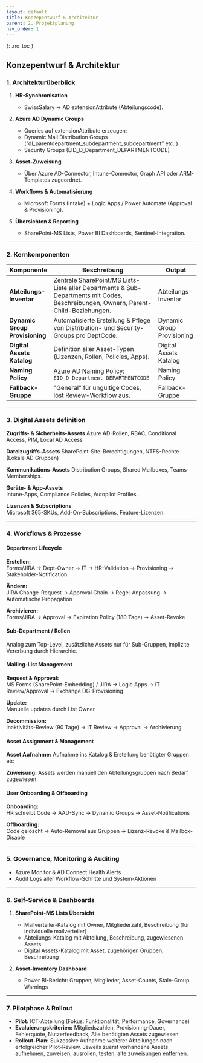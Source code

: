 ```yaml
---
layout: default
title: Konzepentwurf & Architektur 
parent: 2. Projektplanung
nav_order: 1
---
```


{: .no_toc }

## Konzepentwurf & Architektur

### 1. Architekturüberblick

1. **HR-Synchronisation**  
    - SwissSalary → AD extensionAttribute (Abteilungscode).  

2. **Azure AD Dynamic Groups**  
    - Queries auf extensionAttribute erzeugen:  
    - Dynamic Mail Distribution Groups (“dl_parentdepartment_subdepartment_subdepartment” etc. )  
    - Security Groups (EID_D_Department_DEPARTMENTCODE)  

3. **Asset-Zuweisung**  
    - Über Azure AD-Connector, Intune-Connector, Graph API oder ARM-Templates zugeordnet.  

4. **Workflows & Automatisierung**  
    - Microsoft Forms (Intake) + Logic Apps / Power Automate (Approval & Provisioning).  

5. **Übersichten & Reporting**  
    - SharePoint-MS Lists, Power BI Dashboards, Sentinel-Integration.

----

### 2. Kernkomponenten

| Komponente | Beschreibung | Output |
|--|--|--|
| **Abteilungs-Inventar** | Zentrale SharePoint/MS Lists-Liste aller Departments & Sub-Departments mit Codes, Beschreibungen, Ownern, Parent-Child-Beziehungen. | Abteilungs-Inventar |
| **Dynamic Group Provisioning** | Automatisierte Erstellung & Pflege von Distribution- und Security-Groups pro DeptCode. | Dynamic Group Provisioning |
| **Digital Assets Katalog** | Definition aller Asset-Typen (Lizenzen, Rollen, Policies, Apps). | Digital Assets Katalog |
| **Naming Policy** | Azure AD Naming Policy: `EID_D_Department_DEPARTMENTCODE` | Naming Policy |
| **Fallback-Gruppe** | "General" für ungültige Codes, löst Review-Workflow aus. | Fallback-Gruppe |

----

### 3. Digital Assets definition

**Zugriffs- & Sicherheits-Assets**
Azure AD-Rollen, RBAC, Conditional Access, PIM, Local AD Access  

**Dateizugriffs-Assets**
SharePoint-Site-Berechtigungen, NTFS-Rechte (Lokale AD Gruppen)

**Kommunikations-Assets**
Distribution Groups, Shared Mailboxes, Teams-Memberships.  

**Geräte- & App-Assets**  
Intune-Apps, Compliance Policies, Autopilot Profiles.  

**Lizenzen & Subscriptions**  
Microsoft 365-SKUs, Add-On-Subscriptions, Feature-Lizenzen.  

----

### 4. Workflows & Prozesse

#### Department Lifecycle

**Erstellen:**  
Forms/JIRA → Dept-Owner → IT → HR-Validation → Provisioning → Stakeholder-Notification  

**Ändern:**  
JIRA Change-Request → Approval Chain → Regel-Anpassung → Automatische Propagation  

**Archivieren:**  
Forms/JIRA → Approval → Expiration Policy (180 Tage) → Asset-Revoke

#### Sub-Department / Rollen

Analog zum Top-Level, zusätzliche Assets nur für Sub-Gruppen, implizite Vererbung durch Hierarchie.

#### Mailing-List Management

**Request & Approval:**  
MS Forms (SharePoint-Embedding) / JIRA → Logic Apps → IT Review/Approval → Exchange DG-Provisioning  

**Update:**  
Manuelle updates durch List Owner  

**Decommission:**  
Inaktivitäts-Review (90 Tage) → IT Review → Approval → Archivierung

#### Asset Assignment & Management

**Asset Aufnahme:**
Aufnahme ins Katalog & Erstellung benötigter Gruppen etc

**Zuweisung:**
Assets werden manuell den Abteilungsgruppen nach Bedarf zugewiesen

#### User Onboarding & Offboarding

**Onboarding:**  
HR schreibt Code → AAD-Sync → Dynamic Groups → Asset-Notifications  

**Offboarding:**  
Code gelöscht → Auto-Removal aus Gruppen → Lizenz-Revoke & Mailbox-Disable

----

### 5. Governance, Monitoring & Auditing

- Azure Monitor & AD Connect Health Alerts  
- Audit Logs aller Workflow-Schritte und System-Aktionen

----

### 6. Self-Service & Dashboards

1. **SharePoint-MS Lists Übersicht**  
    - Mailverteiler-Katalog mit Owner, Mitgliederzahl, Beschreibung  (für individuelle mailverteiler)
    - Abteilungs-Katalog mit  Abteilung, Beschreibung, zugewiesenen Assets
    - Digital Assets-Katalog mit Asset, zugehörigen Gruppen, Beschreibung

2. **Asset-Inventory Dashboard**
    - Power BI-Bericht: Gruppen, Mitglieder, Asset-Counts, Stale-Group Warnings  

----

### 7. Pilotphase & Rollout

- **Pilot:** ICT-Abteilung (Fokus: Funktionalität, Performance, Governance)  
- **Evaluierungskriterien:** Mitgliedszahlen, Provisioning-Dauer, Fehlerquote, Nutzerfeedback, Alle benötigten Assets zugewiesen  
- **Rollout-Plan:** Sukzessive Aufnahme weiterer Abteilungen nach erfolgreicher Pilot-Review. Jeweils zuerst vorhandene Assets aufnehmen, zuweisen, ausrollen, testen, alte zuweisungen entfernen.

